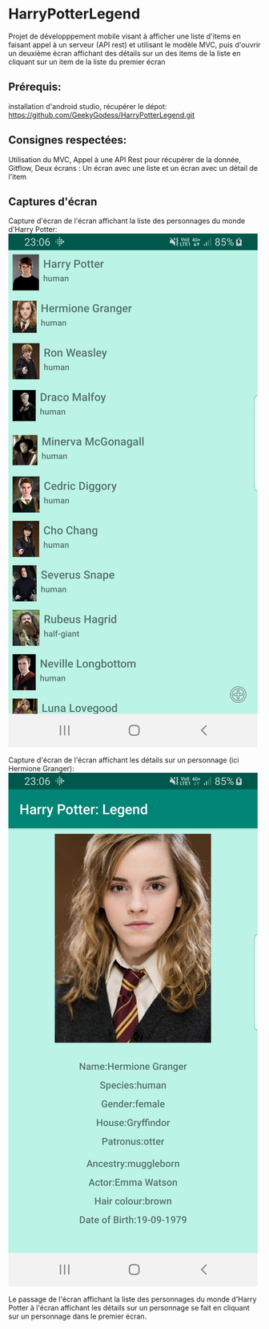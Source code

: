 # HarryPotterLegend
Projet de développpement mobile visant à afficher une liste d'items en faisant appel à un serveur (API rest) et utilisant le modèle MVC, puis d'ouvrir un deuxième écran affichant des détails sur un des items de la liste en cliquant sur un item de la liste du premier écran

## Prérequis:
installation d'android studio, récupérer le dépot: https://github.com/GeekyGodess/HarryPotterLegend.git

## Consignes respectées:
Utilisation du MVC, Appel à une API Rest pour récupérer de la donnée, Gitflow, Deux écrans : Un écran avec une liste et un écran avec un détail de l'item

## Captures d'écran

Capture d'écran de l'écran affichant la liste des personnages du monde d'Harry Potter:
![GitHub Logo](images_readme/Ecran_liste_personnages.jpg)

Capture d'écran de l'écran affichant les détails sur un personnage (ici Hermione Granger):
![GitHub Logo](images_readme/Ecran_details_personnage.jpg)

Le passage de l'écran affichant la liste des personnages du monde d'Harry Potter à l'écran affichant les détails sur un personnage se fait en cliquant sur un personnage dans le premier écran.
